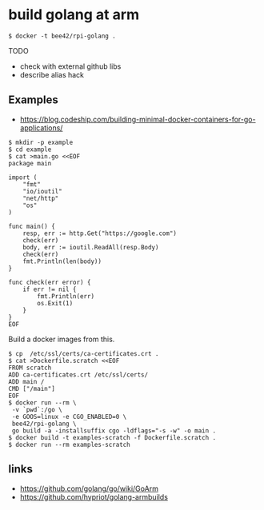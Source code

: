 # build golang at arm

```
$ docker -t bee42/rpi-golang .
```

TODO

* check with external github libs
* describe alias hack

## Examples

* https://blog.codeship.com/building-minimal-docker-containers-for-go-applications/


```
$ mkdir -p example
$ cd example
$ cat >main.go <<EOF
package main

import (
    "fmt"
    "io/ioutil"
    "net/http"
    "os"
)

func main() {
    resp, err := http.Get("https://google.com")
    check(err)
    body, err := ioutil.ReadAll(resp.Body)
    check(err)
    fmt.Println(len(body))
}

func check(err error) {
    if err != nil {
        fmt.Println(err)
        os.Exit(1)
    }
}
EOF
```

Build a docker images from this.

```
$ cp  /etc/ssl/certs/ca-certificates.crt .
$ cat >Dockerfile.scratch <<EOF
FROM scratch
ADD ca-certificates.crt /etc/ssl/certs/
ADD main /
CMD ["/main"]
EOF
$ docker run --rm \
 -v `pwd`:/go \
 -e GOOS=linux -e CGO_ENABLED=0 \
 bee42/rpi-golang \
 go build -a -installsuffix cgo -ldflags="-s -w" -o main .
$ docker build -t examples-scratch -f Dockerfile.scratch .
$ docker run --rm examples-scratch
```

## links

* https://github.com/golang/go/wiki/GoArm
* https://github.com/hypriot/golang-armbuilds
